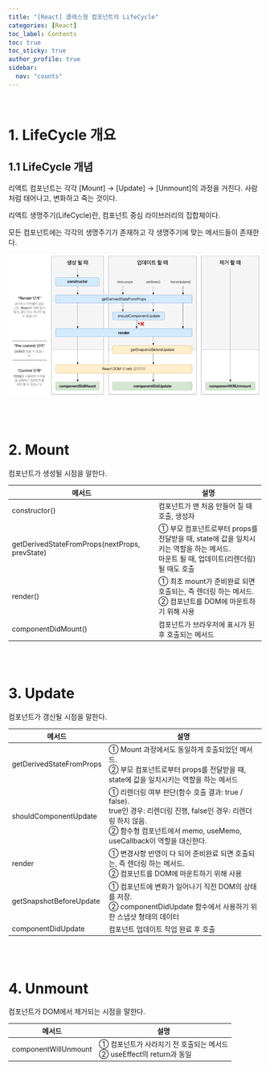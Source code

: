 ```yaml
---
title: "[React] 클래스형 컴포넌트의 LifeCycle"
categories: [React]
toc_label: Contents
toc: true
toc_sticky: true
author_profile: true
sidebar:
  nav: "counts"
---
```


<br>

# 1. LifeCycle 개요

## 1.1 LifeCycle 개념

리액트 컴포넌트는 각각 [Mount] → [Update] → [Unmount]의 과정을 거친다. 사람처럼 태어나고, 변화하고 죽는 것이다.

리액트 생명주기(LifeCycle)란, 컴포넌트 중심 라이브러리의 집합체이다.

모든 컴포넌트에는 각각의 생명주기가 존재하고 각 생명주기에 맞는 메서드들이 존재한다.

![](/assets/images/2024/2024-01-29-10-46-06.png)

<br><br>

# 2. Mount

컴포넌트가 생성될 시점을 말한다.

| 메서드                                         | 설명                                                                                                                                    |
| ---------------------------------------------- | --------------------------------------------------------------------------------------------------------------------------------------- |
| constructor()                                  | 컴포넌트가 맨 처음 만들어 질 때 호출, 생성자                                                                                            |
| getDerivedStateFromProps(nextProps, prevState) | ① 부모 컴포넌트로부터 props를 전달받을 때, state에 값을 일치시키는 역할을 하는 메서드.<br>마운트 될 때, 업데이트(리렌더링) 될 때도 호출 |
| render()                                       | ① 최초 mount가 준비완료 되면 호출되는, 즉 렌더링 하는 메서드.<br>② 컴포넌트를 DOM에 마운트하기 위해 사용                                |
| componentDidMount()                            | 컴포넌트가 브라우저에 표시가 된 후 호출되는 메서드                                                                                      |

<br><br>

# 3. Update

컴포넌트가 갱신될 시점을 말한다.

| 메서드                   | 설명                                                                                                                                                                                        |
| ------------------------ | ------------------------------------------------------------------------------------------------------------------------------------------------------------------------------------------- |
| getDerivedStateFromProps | ① Mount 과정에서도 동일하게 호출되었던 메서드.<br>② 부모 컴포넌트로부터 props를 전달받을 때, state에 값을 일치시키는 역할을 하는 메서드                                                     |
| shouldComponentUpdate    | ① 리렌더링 여부 판단(함수 호출 결과: true / false).<br>true인 경우: 리렌더링 진행, false인 경우: 리렌더링 하지 않음.<br>② 함수형 컴포넌트에서 memo, useMemo, useCallback이 역할을 대신한다. |
| render                   | ① 변경사항 반영이 다 되어 준비완료 되면 호출되는, 즉 렌더링 하는 메서드.<br>② 컴포넌트를 DOM에 마운트하기 위해 사용                                                                         |
| getSnapshotBeforeUpdate  | ① 컴포넌트에 변화가 일어나기 직전 DOM의 상태를 저장.<br>② componentDidUpdate 함수에서 사용하기 위한 스냅샷 형태의 데이터                                                                    |
| componentDidUpdate       | 컴포넌트 업데이트 작업 완료 후 호출                                                                                                                                                         |

<br><br>

# 4. Unmount

컴포넌트가 DOM에서 제거되는 시점을 말한다.

| 메서드               | 설명                                                                    |
| -------------------- | ----------------------------------------------------------------------- |
| componentWillUnmount | ① 컴포넌트가 사라지기 전 호출되는 메서드<br>② useEffect의 return과 동일 |

<br>
